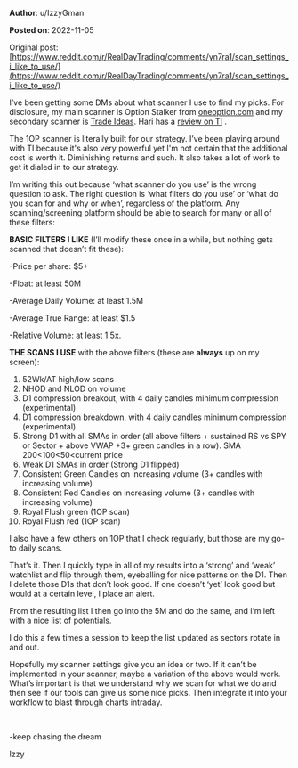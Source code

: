 **Author**: u/IzzyGman

**Posted on**: 2022-11-05

Original post: [https://www.reddit.com/r/RealDayTrading/comments/yn7ra1/scan_settings_i_like_to_use/](https://www.reddit.com/r/RealDayTrading/comments/yn7ra1/scan_settings_i_like_to_use/)

I’ve been getting some DMs about what scanner I use to find my picks. For disclosure, my main scanner is Option Stalker from [oneoption.com](http://oneoption.com/) and my secondary scanner is [Trade Ideas](http://trade-ideas.com). Hari has a [review on TI](https://www.reddit.com/r/RealDayTrading/comments/wjno3v/tradeideas_a_review_and_other_recommendations/) .

The 1OP scanner is literally built for our strategy.  I’ve been playing around with TI because it's also very powerful yet I'm not  certain that the additional cost is worth it.  Diminishing returns and such.  It also takes a lot of work to get it dialed in to our strategy.

I’m writing this out because ‘what scanner do you use’ is the  wrong question to ask. The right question is ‘what filters do you use’ or ‘what do you scan for and why or when’, regardless of the platform. Any scanning/screening platform should be able to search for many or all of these filters:

**BASIC FILTERS I LIKE** (I’ll modify these once in a while, but nothing gets scanned that doesn’t fit these):

\-Price per share: $5+

\-Float: at least 50M

\-Average Daily Volume: at least 1.5M

\-Average True Range: at least $1.5

\-Relative Volume: at least 1.5x.

**THE SCANS I USE**  with the above filters (these are **always** up on my screen):

1. 52Wk/AT high/low scans
2. NHOD and NLOD on volume
3. D1 compression breakout, with 4 daily candles minimum compression (experimental)
4. D1 compression breakdown, with 4 daily candles minimum compression (experimental).
5. Strong D1 with all SMAs in order (all above filters + sustained RS vs SPY or Sector + above VWAP +3+ green candles in a row). SMA 200<100<50<current price
6. Weak D1 SMAs in order (Strong D1 flipped)
7. Consistent Green Candles on increasing volume (3+ candles with increasing volume)
8. Consistent Red Candles on increasing volume (3+  candles with increasing volume)
9. Royal Flush green (1OP scan)
10. Royal Flush red (1OP scan)

I also have a few others on 1OP that I check regularly, but those are my go-to daily scans.

That’s it. Then I quickly type in all of my results into a ‘strong’ and ‘weak’ watchlist and flip through them, eyeballing for nice patterns on the D1. Then I delete those D1s that don’t look good. If one doesn’t ‘yet’ look good but would at a certain level, I place an alert.

From the resulting list I then go into the 5M and do the same, and I’m left with a nice list of potentials.

I do this a few times a session to keep the list updated as sectors rotate in and out.

Hopefully my scanner settings give you an idea or two. If it can’t be implemented in your scanner, maybe a variation of the above would work. What’s important is that we understand why we scan for what we do and then see if our tools can give us some nice picks. Then integrate it into your workflow to blast through charts intraday.

&#x200B;

\-keep chasing the dream

Izzy